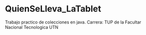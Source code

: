 # QuienSeLleva_LaTablet
Trabajo practico de colecciones en java. Carrera: TUP de la Facultar Nacional Tecnologica UTN
